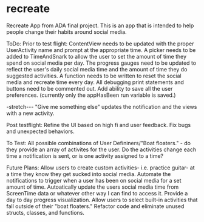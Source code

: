 # recreate
Recreate App from ADA final project.
This is an app that is intended to help people change their habits around social media.

ToDo:
Prior to test flight:
ContentView needs to be updated with the proper UserActivity name and prompt at the appropriate time. 
A picker needs to be added to TimeAndSnark to allow the user to set the amount of time they spend on social media per day.
The progress gauges need to be updated to reflect the user's daily social media time and the amount of time they do suggested activities.
A function needs to be written to reset the social media and recreate time every day. 
All debugging print statements and buttons need to be commented out. 
Add ability to save all the user preferences. (currently only the appHasBeen run variable is saved.)

-stretch--- "Give me something else" updates the notification and the views with a new activity.

Post testflight:
Refine the UI based on high fi and user feedback.
Fix bugs and unexpected behaviors.



To Test:
All possible combinations of User Defininers/"Boat floaters." - do they provide an array of activites for the user.
Do the activities change each time a notification is sent, or is one activity assigned to a time?

Future Plans:
Allow users to create custom activities- i.e. practice guitar- at a time they know they get sucked into social media.
Automate the notifications to trigger when a user has been on social media for a set amount of time.
Autoatically update the users social media time from ScreenTime data or whatever other way I can find to access it.
Provide a day to day progress visualization.
Allow users to select built-in activities that fall outside of their "boat floaters."
Refactor code and eliminate unused structs, classes, and functions.


